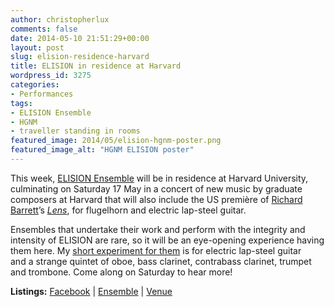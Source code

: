 ```yaml
---
author: christopherlux
comments: false
date: 2014-05-10 21:51:29+00:00
layout: post
slug: elision-residence-harvard
title: ELISION in residence at Harvard
wordpress_id: 3275
categories:
- Performances
tags:
- ELISION Ensemble
- HGNM
- traveller standing in rooms
featured_image: 2014/05/elision-hgnm-poster.png
featured_image_alt: "HGNM ELISION poster"
---
```


This week, [ELISION Ensemble](http://www.elision.org.au/) will be in residence at Harvard University, culminating on Saturday 17 May in a concert of new music by graduate composers at Harvard that will also include the US première of [Richard Barrett](http://richardbarrettmusic.com/)’s [_Lens_](http://vimeo.com/72911962), for flugelhorn and electric lap-steel guitar.

Ensembles that undertake their work and perform with the integrity and intensity of ELISION are rare, so it will be an eye-opening experience having them here. My [short experiment for them](/2014/04/traveller-standing-in-rooms-i-ii/) is for electric lap-steel guitar and a strange quintet of oboe, bass clarinet, contrabass clarinet, trumpet and trombone. Come along on Saturday to hear more!

**Listings:** [Facebook](https://www.facebook.com/events/1477982572418754/) \| [Ensemble](http://www.elision.org.au/ELISION_Ensemble/ELISION_upcoming_concerts.html) \| [Venue](http://www.music.fas.harvard.edu/calendar.html)
